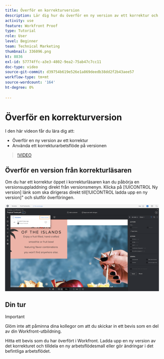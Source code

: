 ```yaml
---
title: Överför en korrekturversion
description: Lär dig hur du överför en ny version av ett korrektur och använder ett korrekturarbetsflöde på versionen i [!DNL  Workfront].
activity: use
feature: Workfront Proof
type: Tutorial
role: User
level: Beginner
team: Technical Marketing
thumbnail: 336096.png
kt: 8836
exl-id: 57774ffc-a3e3-4802-9ea2-75ab47c7cc11
doc-type: video
source-git-commit: d39754b619e526e1a869deedb38dd2f2b43aee57
workflow-type: tm+mt
source-wordcount: '164'
ht-degree: 0%

---
```


# Överför en korrekturversion

I den här videon får du lära dig att:

* Överför en ny version av ett korrektur
* Använda ett korrekturarbetsflöde på versionen

>[!VIDEO](https://video.tv.adobe.com/v/336096/?quality=12)

## Överför en version från korrekturläsaren

Om du har ett korrektur öppet i korrekturläsaren kan du påbörja en versionsuppladdning direkt från versionsmenyn. Klicka på [!UICONTROL Ny version] länk som ska dirigeras direkt till[!UICONTROL ladda upp en ny version]&quot; och slutför överföringen.

![En bild av korrekturläsaren med versionsmenyn utökad i det övre vänstra hörnet och [!UICONTROL Ny version] länk markerad.](assets/upload-version-from-viewer.png)

## Din tur

>[!IMPORTANT]
>
>Glöm inte att påminna dina kollegor om att du skickar in ett bevis som en del av din Workfront-utbildning.

Hitta ett bevis som du har överfört i Workfront. Ladda upp en ny version av det korrekturet och tilldela en ny arbetsflödesmall eller gör ändringar i det befintliga arbetsflödet.

<!--
### Learn more 
* Create a new version of a proof
-->
